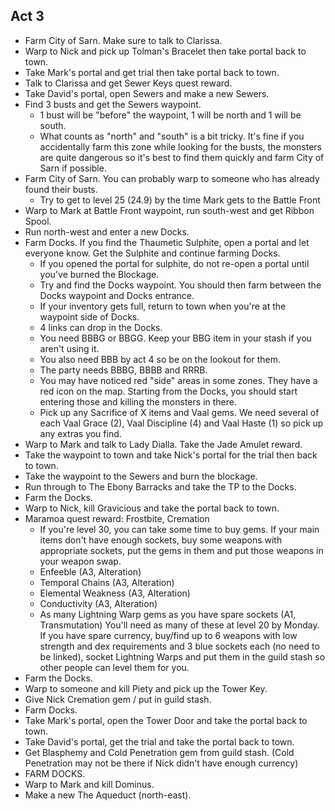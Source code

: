 ## Act 3

- Farm City of Sarn. Make sure to talk to Clarissa.
- Warp to Nick and pick up Tolman's Bracelet then take portal back to town.
- Take Mark's portal and get trial then take portal back to town.
- Talk to Clarissa and get Sewer Keys quest reward.
- Take David's portal, open Sewers and make a new Sewers.
- Find 3 busts and get the Sewers waypoint.
  - 1 bust will be "before" the waypoint, 1 will be north and 1 will be south.
  - What counts as "north" and "south" is a bit tricky. It's fine if you accidentally farm this zone while looking for the busts, the monsters are quite dangerous so it's best to find them quickly and farm City of Sarn if possible.
- Farm City of Sarn. You can probably warp to someone who has already found their busts.
  - Try to get to level 25 (24.9) by the time Mark gets to the Battle Front
- Warp to Mark at Battle Front waypoint, run south-west and get Ribbon Spool.
- Run north-west and enter a new Docks.
- Farm Docks. If you find the Thaumetic Sulphite, open a portal and let everyone know. Get the Sulphite and continue farming Docks.
  - If you opened the portal for sulphite, do not re-open a portal until you've burned the Blockage.
  - Try and find the Docks waypoint. You should then farm between the Docks waypoint and Docks entrance.
  - If your inventory gets full, return to town when you're at the waypoint side of Docks.
  - 4 links can drop in the Docks.
  - You need BBBG or BBGG. Keep your BBG item in your stash if you aren't using it.
  - You also need BBB by act 4 so be on the lookout for them.
  - The party needs BBBG, BBBB and RRRB.
  - You may have noticed red "side" areas in some zones. They have a red icon on the map. Starting from the Docks, you should start entering those and killing the monsters in there.
  - Pick up any Sacrifice of X items and Vaal gems. We need several of each Vaal Grace (2), Vaal Discipline (4) and Vaal Haste (1) so pick up any extras you find.
- Warp to Mark and talk to Lady Dialla. Take the Jade Amulet reward.
- Take the waypoint to town and take Nick's portal for the trial then back to town.
- Take the waypoint to the Sewers and burn the blockage.
- Run through to The Ebony Barracks and take the TP to the Docks.
- Farm the Docks.
- Warp to Nick, kill Gravicious and take the portal back to town.
- Maramoa quest reward: Frostbite, Cremation
  - If you're level 30, you can take some time to buy gems. If your main items don't have enough sockets, buy some weapons with appropriate sockets, put the gems in them and put those weapons in your weapon swap.
  - Enfeeble (A3, Alteration)
  - Temporal Chains (A3, Alteration)
  - Elemental Weakness (A3, Alteration)
  - Conductivity (A3, Alteration)
  - As many Lightning Warp gems as you have spare sockets (A1, Transmutation) You'll need as many of these at level 20 by Monday. If you have spare currency, buy/find up to 6 weapons with low strength and dex requirements and 3 blue sockets each (no need to be linked), socket Lightning Warps and put them in the guild stash so other people can level them for you.
- Farm the Docks.
- Warp to someone and kill Piety and pick up the Tower Key.
- Give Nick Cremation gem / put in guild stash.
- Farm Docks.
- Take Mark's portal, open the Tower Door and take the portal back to town.
- Take David's portal, get the trial and take the portal back to town.
- Get Blasphemy and Cold Penetration gem from guild stash. (Cold Penetration may not be there if Nick didn't have enough currency)
- FARM DOCKS.
- Warp to Mark and kill Dominus.
- Make a new The Aqueduct (north-east).
